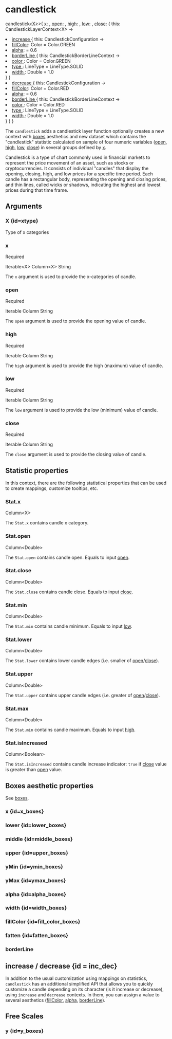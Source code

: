 # candlestick

<tldr>
<p><format style="bold" color="GoldenRod">
candlestick<a href="#xtype"><format color="Blue">&lt;X></format></a>></format>(
<a href="#x"><format style="bold" color="CadetBlue">x</format></a>:
<include from="arguments.topic" element-id="signature-of-sample-x"></include>,
<a href="#open"><format style="bold" color="CadetBlue">open</format></a>:
<include from="arguments.topic" element-id="signature-of-sample"></include>,
<a href="#high"><format style="bold" color="CadetBlue">high</format></a>:
<include from="arguments.topic" element-id="signature-of-sample"></include>,
<a href="#low"><format style="bold" color="CadetBlue">low</format></a>:
<include from="arguments.topic" element-id="signature-of-sample"></include>,
<a href="#close"><format style="bold" color="CadetBlue">close</format></a>:
<include from="arguments.topic" element-id="signature-of-sample"></include>
<format style="italic">{ this: CandlestickLayerContext&lt;X> -></format></p>
<include from = "interfaces.topic" element-id="interface-of-boxes"></include>
<list type="none">
<li>
<a href="#inc_dec">increase </a><format style="italic">{ this: CandlestickConfiguration -></format>
<list type="none">
<li>
 <a href="#fill_color_boxes"><format style="bold" color="DarkGray">fillColor</format></a>: Color = Color.GREEN
</li>
<li>
 <a href="#alpha_boxes"><format style="bold" color="DarkGray">alpha</format></a>:
<include from = "properties.topic" element-id="signature-of-nonpos-alpha-setting"></include>= 0.6
</li>
<li>
<a href="#borderline">
            <format style="bold" color="DarkGray">borderLine</format>
        </a>
        <format style="italic">{ this: CandlestickBorderLineContext -></format>
        <list type="none">
            <li>
                <a href="#borderline-color">
                    <format style="bold" color="DarkGray">color</format>
                </a>: Color = Color.GREEN
            </li>
            <li>
                <a href="#borderline-type">
                    <format style="bold" color="DarkGray">type</format>
                </a>: LineType = LineType.SOLID
            </li>
            <li>
                <a href="#borderline-width">
                    <format style="bold" color="DarkGray">width</format>
                </a>: Double = 1.0
            </li>
        </list>
        <format style="italic"> }</format>
</li>
</list>
<format style="italic">}</format>
</li>
<li>
<a href="#inc_dec">decrease </a><format style="italic">{ this: CandlestickConfiguration -></format>
<list type="none">
<li>
 <a href="#fill_color_boxes"><format style="bold" color="DarkGray">fillColor</format></a>: Color = Color.RED
</li>
<li>
 <a href="#alpha_boxes"><format style="bold" color="DarkGray">alpha</format></a>:
<include from = "properties.topic" element-id="signature-of-nonpos-alpha-setting"></include> = 0.6
</li>
<li>
<a href="#borderline">
            <format style="bold" color="DarkGray">borderLine</format>
        </a>
        <format style="italic">{ this: CandlestickBorderLineContext -></format>
        <list type="none">
            <li>
                <a href="#borderline-color">
                    <format style="bold" color="DarkGray">color</format>
                </a>: Color = Color.RED
            </li>
            <li>
                <a href="#borderline-type">
                    <format style="bold" color="DarkGray">type</format>
                </a>: LineType = LineType.SOLID
            </li>
            <li>
                <a href="#borderline-width">
                    <format style="bold" color="DarkGray">width</format>
                </a>: Double = 1.0
            </li>
        </list>
        <format style="italic"> }</format>
</li>
</list>
<format style="italic">}</format>
</li>
</list>
<format style="italic">}</format>
</tldr>

The `candlestick` adds a candlestick layer
function optionally creates a new context with [boxes](https://kotlin.github.io/kandy/boxes-api.html) aesthetics and new dataset
which contains the "candlestick" statistic calculated on sample of four numeric variables
([open](#open), [high](#high), [low](#low), [close](#close))
in several groups defined by [x](#x).

Candlestick is a type of chart commonly used in financial markets to represent the price movement 
of an asset, such as stocks or cryptocurrencies. 
It consists of individual "candles" that display the 
<emphasis>opening</emphasis>, <emphasis>closing</emphasis>, 
<emphasis>high</emphasis>, and <emphasis>low</emphasis> prices for a specific time period. 
Each candle has a rectangular body, representing the opening and closing prices, 
and thin lines, called wicks or shadows, indicating the highest and lowest prices during that time frame.

## Arguments

### X {id=xtype}

<p>Type of x categories</p>

### x

<p><format style="superscript" color="Red">Required</format> </p>
<p> 
<format style="superscript" color="#E8488B">Iterable&lt;X></format> 
<format style="superscript" color="#E8488B">Column&lt;X></format> 
<format style="superscript" color="#E8488B">String</format> 
</p>
<p> The <code>x</code> argument is used to provide the
x-categories of candle. 
</p>

### open

<p><format style="superscript" color="Red">Required</format> </p>
<p> 
<format style="superscript" color="#E8488B">Iterable</format> 
<format style="superscript" color="#E8488B">Column</format> 
<format style="superscript" color="#E8488B">String</format> 
</p>
<p> The <code>open</code> argument is used to provide the
<format style="italic">opening</format> value of candle. 
</p>

### high

<p><format style="superscript" color="Red">Required</format> </p>
<p> 
<format style="superscript" color="#E8488B">Iterable</format> 
<format style="superscript" color="#E8488B">Column</format> 
<format style="superscript" color="#E8488B">String</format> 
</p>
<p> The <code>high</code> argument is used to provide the
<format style="italic">high </format> (maximum) value of candle. 
</p>

### low

<p><format style="superscript" color="Red">Required</format> </p>
<p> 
<format style="superscript" color="#E8488B">Iterable</format> 
<format style="superscript" color="#E8488B">Column</format> 
<format style="superscript" color="#E8488B">String</format> 
</p>
<p> The <code>low</code> argument is used to provide the
<format style="italic">low</format> (minimum) value of candle. 
</p>

### close

<p><format style="superscript" color="Red">Required</format> </p>
<p> 
<format style="superscript" color="#E8488B">Iterable</format> 
<format style="superscript" color="#E8488B">Column</format> 
<format style="superscript" color="#E8488B">String</format> 
</p>
<p> The <code>close</code> argument is used to provide the
<format style="italic">closing</format> value of candle. 
</p>

## Statistic properties

In this context, there are the following statistical properties that can be used
to create mappings, customize tooltips, etc.

### Stat.x

<p><format style="superscript" color="#E8488B">Column&lt;X></format></p>
<p>The <code>Stat.x</code> contains candle x category. 
</p>

### Stat.open

<p><format style="superscript" color="#E8488B">Column&lt;Double></format></p>
<p>The <code>Stat.open</code> contains candle open. Equals to input <a href="#open">open</a>. 
</p>

### Stat.close

<p><format style="superscript" color="#E8488B">Column&lt;Double></format></p>
<p>The <code>Stat.close</code> contains candle close. Equals to input <a href="#close">close</a>. 
</p>

### Stat.min

<p><format style="superscript" color="#E8488B">Column&lt;Double></format></p>
<p>The <code>Stat.min</code> contains candle minimum. Equals to input <a href="#low">low</a>. 
</p>

### Stat.lower

<p><format style="superscript" color="#E8488B">Column&lt;Double></format></p>
<p>The <code>Stat.lower</code> contains lower candle edges (i.e. 
smaller of <a href="#open">open</a>/<a href="#close">close</a>).
</p>

### Stat.upper

<p><format style="superscript" color="#E8488B">Column&lt;Double></format></p>
<p>The <code>Stat.upper</code> contains upper candle edges (i.e. 
greater of <a href="#open">open</a>/<a href="#close">close</a>).
</p>

### Stat.max

<p><format style="superscript" color="#E8488B">Column&lt;Double></format></p>
<p>The <code>Stat.min</code> contains candle maximum. Equals to input <a href="#high">high</a>. 
</p>

### Stat.isIncreased

<p><format style="superscript" color="#E8488B">Column&lt;Boolean></format></p>
<p>The <code>Stat.isIncreased</code> contains candle increase indicator: 
<code>true</code> if <a href="#close">close</a> value is greater than <a href="#open">open</a> value.
</p>

## Boxes aesthetic properties

See [boxes](https://kotlin.github.io/kandy/boxes-api.html).

### x {id=x_boxes}

<include from="properties.topic" element-id="x-property-default"/>

### lower {id=lower_boxes}

<include from="properties.topic" element-id="req-position-aes-desc-default"/>

<include from="properties.topic" element-id="lower-property-desc"/>

### middle {id=middle_boxes}

<include from="properties.topic" element-id="req-position-aes-desc-default"/>

<include from="properties.topic" element-id="middle-property-desc"/>

### upper {id=upper_boxes}

<include from="properties.topic" element-id="req-position-aes-desc-default"/>

<include from="properties.topic" element-id="upper-property-desc"/>

### yMin {id=ymin_boxes}

<include from="properties.topic" element-id="yMin-property-default"/>

### yMax {id=ymax_boxes}

<include from="properties.topic" element-id="yMax-property-default"/>

### alpha {id=alpha_boxes}

<include from="properties.topic" element-id="alpha-property"/>

### width {id=width_boxes}

<include from="properties.topic" element-id="width-property"/>

### fillColor {id=fill_color_boxes}

<include from="properties.topic" element-id="fillColor-property"/>

### fatten {id=fatten_boxes}

<include from="properties.topic" element-id="fatten-property"/>

### borderLine

<include from="properties.topic" element-id="borderLine-property"/>

## increase / decrease {id = inc_dec}

In addition to the usual customization using mappings on statistics, `candlestick`
has an additional simplified API that allows you to quickly customize 
a candle depending on its character (is it increase or decrease), using `increase` and `decrease` contexts.
In them, you can assign a value to several aesthetics ([fillColor](#fill_color_boxes), [alpha](#alpha_boxes),
[borderLine](#borderline)).

## Free Scales

### y {id=y_boxes}

<include from="properties.topic" element-id="yFree-property"/>

